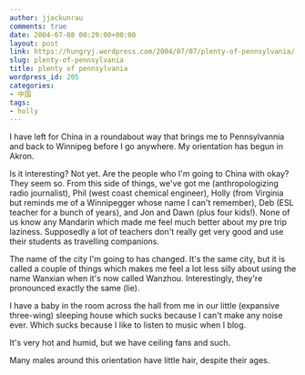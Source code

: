 ```yaml
---
author: jjackunrau
comments: true
date: 2004-07-08 00:29:00+00:00
layout: post
link: https://hungryj.wordpress.com/2004/07/07/plenty-of-pennsylvania/
slug: plenty-of-pennsylvania
title: plenty of pennsylvania
wordpress_id: 205
categories:
- 中国
tags:
- holly
---
```


I have left for China in a roundabout way that brings me to Pennsylvannia and back to Winnipeg before I go anywhere.  My  orientation has begun in Akron.
  

  
Is it interesting? Not yet.  Are the people who I'm going to China with okay?  They seem so.  From this side of things, we've got me (anthropologizing radio journalist), Phil (west coast chemical engineer), Holly (from Virginia but reminds me of a Winnipegger whose name I can't remember), Deb (ESL teacher for a bunch of years), and Jon and Dawn (plus four kids!).  None of us know any Mandarin which made me feel much better about my pre trip laziness.  Supposedly a lot of teachers don't really get very good and use their students as travelling companions.
  

  
The name of the city I'm going to has changed.  It's the same city, but it is called a couple of things which makes me feel a lot less silly about using the name Wanxian when it's now called Wanzhou.  Interestingly, they're pronounced exactly the same (lie).
  

  
I have a baby in the room across the hall from me in our little (expansive three-wing) sleeping house which sucks because I can't make any noise ever.  Which sucks because I like to listen to music when I blog.
  

  
It's very hot and humid, but we have ceiling fans and such.
  

  
Many males around this orientation have little hair, despite their ages.
